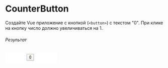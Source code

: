# CounterButton

Создайте Vue приложение с кнопкой (`<button>`) с текстом "0". При клике на кнопку число должно увеличиваться на 1.

###### Результат

![Example](./example.gif)

